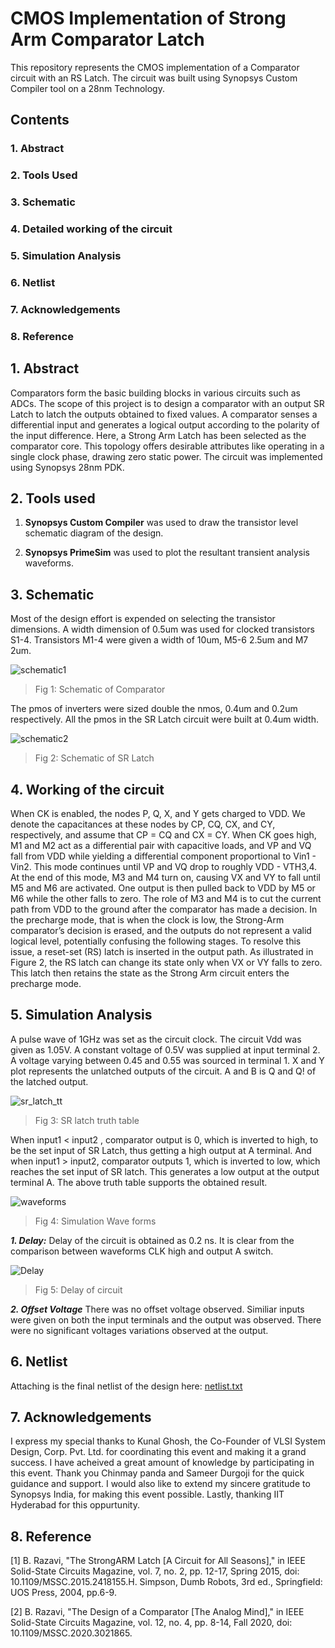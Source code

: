 # CMOS Implementation of Strong Arm Comparator Latch
This repository represents the CMOS implementation of a Comparator circuit with an RS Latch. The circuit was built using Synopsys Custom Compiler tool on a 28nm Technology.
## Contents
### 1. Abstract
### 2. Tools Used
### 3. Schematic
### 4. Detailed working of the circuit
### 5. Simulation Analysis
### 6. Netlist
### 7. Acknowledgements
### 8. Reference

## 1. Abstract
Comparators form the basic building blocks in various circuits such as ADCs. The scope of this project is to design a comparator with an output SR Latch to latch the outputs obtained to fixed values. A comparator senses a differential input and generates a logical output according to the polarity of the input difference. Here, a Strong Arm Latch has been selected as the comparator core. This topology offers desirable attributes like operating in a single clock phase, drawing zero static power. The circuit was implemented using Synopsys 28nm PDK.

## 2. Tools used
1. **Synopsys Custom Compiler** was used to draw the transistor level schematic diagram of the design.
  
2. **Synopsys PrimeSim** was used to plot the resultant transient analysis waveforms.

## 3. Schematic
Most of the design effort is expended on selecting the transistor dimensions. A width dimension of 0.5um was used for clocked transistors S1-4. Transistors M1-4 were given a width of 10um, M5-6 2.5um and M7 2um. 

![schematic1](https://user-images.githubusercontent.com/100681789/156213491-adc00e85-9e33-4a70-9201-00b9eaedbab1.PNG)
> Fig 1: Schematic of Comparator

The pmos of inverters were sized double the nmos, 0.4um and 0.2um respectively. All the pmos in the SR Latch circuit were built at 0.4um width.

![schematic2](https://user-images.githubusercontent.com/100681789/156206359-f38b6700-60f2-44f6-9794-ddf01f09b55a.PNG)
> Fig 2: Schematic of SR Latch

## 4. Working of the circuit

When CK is enabled, the nodes P, Q, X, and Y gets charged to VDD. We denote the capacitances at these nodes by CP, CQ, CX, and CY, respectively, and assume that CP = CQ and CX = CY. When CK goes high, M1 and M2 act as a differential pair with capacitive loads, and VP and VQ fall from VDD while yielding a differential component proportional to Vin1 - Vin2. This mode continues until VP and VQ drop to roughly VDD - VTH3,4. At the end of this mode, M3 and M4 turn on, causing VX and VY to fall until M5 and M6 are activated. One output is then pulled back to VDD by M5 or M6 while the other falls to zero. The role of M3 and M4 is to cut the current path from VDD to the ground after the comparator has made a decision. 
In the precharge mode, that is when the clock is low, the Strong-Arm comparator’s decision is erased, and the outputs do not represent a valid logical level, potentially confusing the following stages. To resolve this issue, a reset-set (RS) latch is inserted in the output path. As illustrated in Figure 2, the RS latch can change its state only when VX or VY falls to zero. This latch then retains the state as the Strong Arm circuit enters the precharge mode.

## 5. Simulation Analysis
A pulse wave of 1GHz was set as the circuit clock. The circuit Vdd was given as 1.05V. A constant voltage of 0.5V was supplied at input terminal 2. A voltage varying between 0.45 and 0.55 was sourced in terminal 1. X and Y plot represents the unlatched outputs of the circuit. A and B is Q and Q! of the latched output.

![sr_latch_tt](https://user-images.githubusercontent.com/100681789/156220968-46b9c5d0-c609-4f05-93cf-2e8d6c5a6263.png)
> Fig 3: SR latch truth table

When input1 < input2 , comparator output is 0, which is inverted to high, to be the set input of SR Latch, thus getting a high output at A terminal. And when input1 > input2, comparator outputs 1, which is inverted to low, which reaches the set input of SR latch. This generates a low output at the output terminal A. The above truth table supports the obtained result.

![waveforms](https://user-images.githubusercontent.com/100681789/156207907-844ddd40-1cc0-4f32-b97b-2c1701eb217c.PNG)
> Fig 4: Simulation Wave forms

***1. Delay:*** Delay of the circuit is obtained as 0.2 ns. It is clear from the comparison between waveforms CLK high and output A switch.

![Delay](https://user-images.githubusercontent.com/100681789/156210610-aad99c10-26e4-46df-8c07-4ae13edc2e2b.PNG)
> Fig 5: Delay of circuit

***2. Offset Voltage*** There was no offset voltage observed. Similiar inputs were given on both the input terminals and the output was observed. There were no significant voltages variations observed at the output.

## 6. Netlist
Attaching is the final netlist of the design here:  [netlist.txt](https://github.com/Reshma-SM/CMOS-Implementation-of-Strong-Arm-Comparator-Latch/files/8163446/netlist.txt)

## 7. Acknowledgements
I express my special thanks to Kunal Ghosh, the Co-Founder of VLSI System Design, Corp. Pvt. Ltd. for coordinating this event and making it a grand success. I have acheived a great amount of knowledge by participating in this event. Thank you Chinmay panda and Sameer Durgoji for the quick guidance and support. I would also like to extend my sincere gratitude to Synopsys India, for making this event possible. Lastly, thanking IIT Hyderabad for this oppurtunity.

## 8. Reference
[1]	B. Razavi, "The StrongARM Latch [A Circuit for All Seasons]," in IEEE Solid-State Circuits Magazine, vol. 7, no. 2, pp. 12-17, Spring 2015, doi: 10.1109/MSSC.2015.2418155.H. Simpson, Dumb Robots, 3rd ed., Springfield: UOS Press, 2004, pp.6-9.

[2]	B. Razavi, "The Design of a Comparator [The Analog Mind]," in IEEE Solid-State Circuits Magazine, vol. 12, no. 4, pp. 8-14, Fall 2020, doi: 10.1109/MSSC.2020.3021865.
